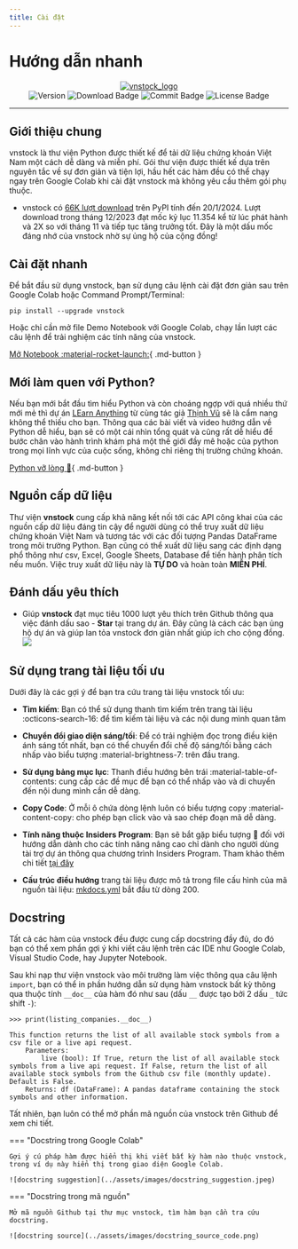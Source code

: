 ```yaml
---
title: Cài đặt
---
```


# Hướng dẫn nhanh

<div id="logo" align="center">
    <a href="http://vnstock.site?utm_source=vnstock_docs&utm_medium=start&utm_content=logo">
        <img src="https://raw.githubusercontent.com/thinh-vu/vnstock/beta/docs/docs/assets/images/vnstock_logo_color.png" alt="vnstock_logo"/>
    </a>
</div>

<div id="badges" align="center">
<img src="https://img.shields.io/pypi/pyversions/vnstock?logoColor=brown&style=plastic" alt= "Version"/>
<img src="https://img.shields.io/pypi/dm/vnstock" alt="Download Badge"/>
<img src="https://img.shields.io/github/last-commit/thinh-vu/vnstock" alt="Commit Badge"/>
<img src="https://img.shields.io/github/license/thinh-vu/vnstock?color=red" alt="License Badge"/>
</div>

---

## Giới thiệu chung

vnstock là thư viện Python được thiết kế để tải dữ liệu chứng khoán Việt Nam một cách dễ dàng và miễn phí. Gói thư viện được thiết kế dựa trên nguyên tắc về sự đơn giản và tiện lợi, hầu hết các hàm đều có thể chạy ngay trên Google Colab khi cài đặt vnstock mà không yêu cầu thêm gói phụ thuộc.

- vnstock có [66K lượt download](https://lookerstudio.google.com/reporting/06f4896d-21c5-4c4a-942e-126609c55fba) trên PyPI tính đến 20/1/2024. Lượt download trong tháng 12/2023 đạt mốc kỷ lục 11.354 kể từ lúc phát hành và 2X so với tháng 11 và tiếp tục tăng trưởng tốt. Đây là một dấu mốc đáng nhớ của vnstock nhờ sự ủng hộ của cộng đồng!

## Cài đặt nhanh

Để bắt đầu sử dụng vnstock, bạn sử dụng câu lệnh cài đặt đơn giản sau trên Google Colab hoặc Command Prompt/Terminal:

```shell
pip install --upgrade vnstock
```

Hoặc chỉ cần mở file Demo Notebook với Google Colab, chạy lần lượt các câu lệnh để trải nghiệm các tính năng của vnstock.

[Mở Notebook :material-rocket-launch:](https://colab.research.google.com/github/thinh-vu/vnstock/blob/beta/docs/gen2_vnstock_demo_index_all_functions_testing_2023.ipynb){ .md-button }

## Mới làm quen với Python?
Nếu bạn mới bắt đầu tìm hiểu Python và còn choáng ngợp với quá nhiều thứ mới mẻ thì dự án [LEarn Anything](https://learn-anything.vn?utm_source=vnstock&utm_medium=quick_start) từ cùng tác giả [Thịnh Vũ](http://thinhvu.com?utm_source=vnstock&utm_medium=quick_start) sẽ là cẩm nang không thể thiếu cho bạn. Thông qua các bài viết và video hướng dẫn về Python dễ hiểu, bạn sẽ có một cái nhìn tổng quát và cũng rất dễ hiểu để bước chân vào hành trình khám phá một thế giới đầy mê hoặc của python trong mọi lĩnh vực của cuộc sống, không chỉ riêng thị trường chứng khoán.

[Python vỡ lòng :blue_book:](https://learn-anything.vn/kien-thuc/python/hoc-python-cung-learn-anything?utm_source=vnstock&utm_medium=quick_start){ .md-button }
## Nguồn cấp dữ liệu

Thư viện **vnstock** cung cấp khả năng kết nối tới các API công khai của các nguồn cấp dữ liệu đáng tin cậy để người dùng có thể truy xuất dữ liệu chứng khoán Việt Nam và tương tác với các đối tượng Pandas DataFrame trong môi trường Python. Bạn cũng có thể xuất dữ liệu sang các định dạng phổ thông như csv, Excel, Google Sheets, Database để tiến hành phân tích nếu muốn. Việc truy xuất dữ liệu này là **TỰ DO** và hoàn toàn **MIỄN PHÍ**.

## Đánh dấu yêu thích

- Giúp **vnstock** đạt mục tiêu 1000 lượt yêu thích trên Github thông qua việc đánh dấu sao - **Star** tại trang dự án. Đây cũng là cách các bạn ủng hộ dự án và giúp lan tỏa vnstock đơn giản nhất giúp ích cho cộng đồng.
  ![](../assets/images/vnstock-watch-and-star.png)

## Sử dụng trang tài liệu tối ưu

Dưới đây là các gợi ý để bạn tra cứu trang tài liệu vnstock tối ưu:

- **Tìm kiếm**: Bạn có thể sử dụng thanh tìm kiếm trên trang tài liệu :octicons-search-16: để tìm kiếm tài liệu và các nội dung mình quan tâm

- **Chuyển đổi giao diện sáng/tối**: Để có trải nghiệm đọc trong điều kiện ánh sáng tốt nhất, bạn có thể chuyển đổi chế độ sáng/tối bằng cách nhấp vào biểu tượng :material-brightness-7: trên đầu trang.

- **Sử dụng bảng mục lục**: Thanh điều hướng bên trái :material-table-of-contents: cung cấp các đề mục để bạn có thể nhấp vào và di chuyển đến nội dung mình cần dễ dàng.

- **Copy Code**: Ở mỗi ô chứa dòng lệnh luôn có biểu tượng copy :material-content-copy: cho phép bạn click vào và sao chép đoạn mã dễ dàng.

- **Tính năng thuộc Insiders Program**: Bạn sẽ bắt gặp biểu tượng 🔐 đối với hướng dẫn dành cho các tính năng nâng cao chỉ dành cho người dùng tài trợ dự án thông qua chương trình Insiders Program. Tham khảo thêm chi tiết [tại đây](https://docs.vnstock.site/insiders-program/gioi-thieu-chuong-trinh-vnstock-insiders-program/)
- **Cấu trúc điều hướng** trang tài liệu được mô tả trong file cấu hình của mã nguồn tài liệu: [mkdocs.yml](https://github.com/thinh-vu/vnstock/blob/beta/docs/mkdocs.yml) bắt đầu từ dòng 200.

## Docstring

Tất cả các hàm của vnstock đều được cung cấp docstring đầy đủ, do đó bạn có thể xem phần gợi ý khi viết câu lệnh trên các IDE như Google Colab, Visual Studio Code, hay Jupyter Notebook. 

Sau khi nạp thư viện vnstock vào môi trường làm việc thông qua câu lệnh `import`, bạn có thể in phần hướng dẫn sử dụng hàm vnstock bất kỳ thông qua thuộc tính `__doc__` của hàm đó như sau (dấu `__` được tạo bởi 2 dấu `_` tức shift `-`):

```shell
>>> print(listing_companies.__doc__)

This function returns the list of all available stock symbols from a csv file or a live api request.
    Parameters: 
        live (bool): If True, return the list of all available stock symbols from a live api request. If False, return the list of all available stock symbols from the Github csv file (monthly update). Default is False.
    Returns: df (DataFrame): A pandas dataframe containing the stock symbols and other information.
```

Tất nhiên, bạn luôn có thể mở phần mã nguồn của vnstock trên Github để xem chi tiết.

=== "Docstring trong Google Colab"

    Gợi ý cú pháp hàm được hiển thị khi viết bất kỳ hàm nào thuộc vnstock, trong ví dụ này hiển thị trong giao diện Google Colab.
    
    ![docstring suggestion](../assets/images/docstring_suggestion.jpeg)

=== "Docstring trong mã nguồn"

    Mở mã nguồn Github tại thư mục vnstock, tìm hàm bạn cần tra cứu docstring.
    
    ![docstring source](../assets/images/docstring_source_code.png)